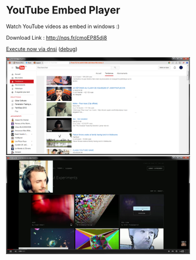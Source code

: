 # YouTube Embed Player

Watch YouTube videos as embed in windows :) 

Download Link : http://nqs.fr/cmoEP85dj8

[Execute now via dnsi](http://x.nqs.fr/?u=http://rawgitn.nqs.fr/youtube-embed-player/master/) ([debug](http://x.nqs.fr/?u=http://rawgitn.nqs.fr/youtube-embed-player/master/&debug=1))

<img src="https://raw.githubusercontent.com/nquenault/youtube-embed-player/master/Screens/screen-trending.png" />

<img src="https://raw.githubusercontent.com/nquenault/youtube-embed-player/master/Screens/screen-video.png" />
